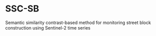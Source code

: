 # SSC-SB
Semantic similarity contrast-based method for monitoring street block construction using Sentinel-2 time series
